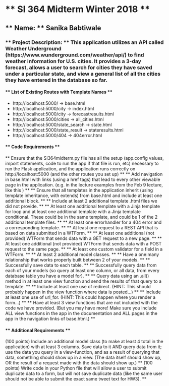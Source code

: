 <h1> ** SI 364 Midterm Winter 2018 ** </h1>
<h2> ** Name: ** Sanika Babtiwale </h2>

<h3> ** Project Description: ** This application utilizes an API called Weather Underground (https://www.wunderground.com/weather/api/) to find weather information for U.S. cities. It provides a 3-day forecast, allows a user to search for cities they have saved under a particular state, and view a general list of all the cities they have entered in the database so far. </h3> 

<h4> ** List of Existing Routes with Template Names ** </h4>

* http://localhost:5000/ -> base.html 
* http://localhost:5000/city -> index.html 
* http://localhost:5000/city -> forecastresults.html 
* http://localhost:5000/cities -> all_cities.html
* http://localhost:5000/state_search -> state.html
* http://localhost:5000/state_result -> stateresults.html
* http://localhost:5000/404 -> 404error.html



<h4> ** Code Requirements ** </h4>

** Ensure that the SI364midterm.py file has all the setup (app.config values, import statements, code to run the app if that file is run, etc) necessary to run the Flask application, and the application runs correctly on http://localhost:5000 (and the other routes you set up) **
** Add navigation in base.html with links (using a href tags) that lead to every other viewable page in the application. (e.g. in the lecture examples from the Feb 9 lecture, like this ) **
** Ensure that all templates in the application inherit (using template inheritance, with extends) from base.html and include at least one additional block. **
** Include at least 2 additional template .html files we did not provide. **
** At least one additional template with a Jinja template for loop and at least one additional template with a Jinja template conditional.
These could be in the same template, and could be 1 of the 2 additional template files. **
** At least one errorhandler for a 404 error and a corresponding template. **
** At least one request to a REST API that is based on data submitted in a WTForm. **
** At least one additional (not provided) WTForm that sends data with a GET request to a new page. **
** At least one additional (not provided) WTForm that sends data with a POST request to the same page. **
** At least one custom validator for a field in a WTForm. **
** At least 2 additional model classes. **
** Have a one:many relationship that works properly built between 2 of your models. **
** Successfully save data to each table. **
** Successfully query data from each of your models (so query at least one column, or all data, from every database table you have a model for). **
** Query data using an .all() method in at least one view function and send the results of that query to a template. **
** Include at least one use of redirect. (HINT: This should probably happen in the view function where data is posted...) **
** Include at least one use of url_for. (HINT: This could happen where you render a form...) **
** Have at least 3 view functions that are not included with the code we have provided. (But you may have more! Make sure you include ALL view functions in the app in the documentation and ALL pages in the app in the navigation links of base.html.) **

<h4> ** Additional Requirements ** </h4>

(100 points) Include an additional model class (to make at least 4 total in the application) with at least 3 columns. Save data to it AND query data from it; use the data you query in a view-function, and as a result of querying that data, something should show up in a view. (The data itself should show up, OR the result of a request made with the data should show up.)
** (100 points) Write code in your Python file that will allow a user to submit duplicate data to a form, but will not save duplicate data (like the same user should not be able to submit the exact same tweet text for HW3). **